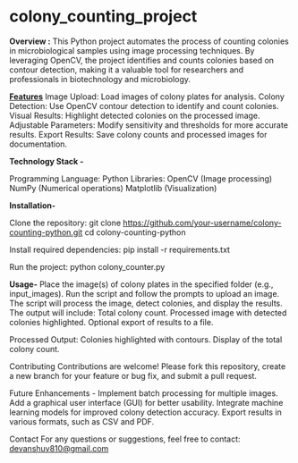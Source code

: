 # colony_counting_project

**Overview :**
This Python project automates the process of counting colonies in microbiological samples using image processing techniques. By leveraging OpenCV, the project identifies and counts colonies based on contour detection, making it a valuable tool for researchers and professionals in biotechnology and microbiology.

<u>**Features**</u>
Image Upload: Load images of colony plates for analysis.
Colony Detection: Use OpenCV contour detection to identify and count colonies.
Visual Results: Highlight detected colonies on the processed image.
Adjustable Parameters: Modify sensitivity and thresholds for more accurate results.
Export Results: Save colony counts and processed images for documentation.


**Technology Stack -**

Programming Language: Python 
Libraries:
OpenCV (Image processing)
NumPy (Numerical operations)
Matplotlib (Visualization)

**Installation-**

Clone the repository:
git clone https://github.com/your-username/colony-counting-python.git
cd colony-counting-python  

Install required dependencies:
pip install -r requirements.txt  

Run the project:
python colony_counter.py  

**Usage-**
Place the image(s) of colony plates in the specified folder (e.g., input_images).
Run the script and follow the prompts to upload an image.
The script will process the image, detect colonies, and display the results.
The output will include:
Total colony count.
Processed image with detected colonies highlighted.
Optional export of results to a file.


Processed Output:
Colonies highlighted with contours.
Display of the total colony count.


Contributing
Contributions are welcome! Please fork this repository, create a new branch for your feature or bug fix, and submit a pull request.

Future Enhancements -
Implement batch processing for multiple images.
Add a graphical user interface (GUI) for better usability.
Integrate machine learning models for improved colony detection accuracy.
Export results in various formats, such as CSV and PDF.


Contact
For any questions or suggestions, feel free to contact:
devanshuv810@gmail.com
